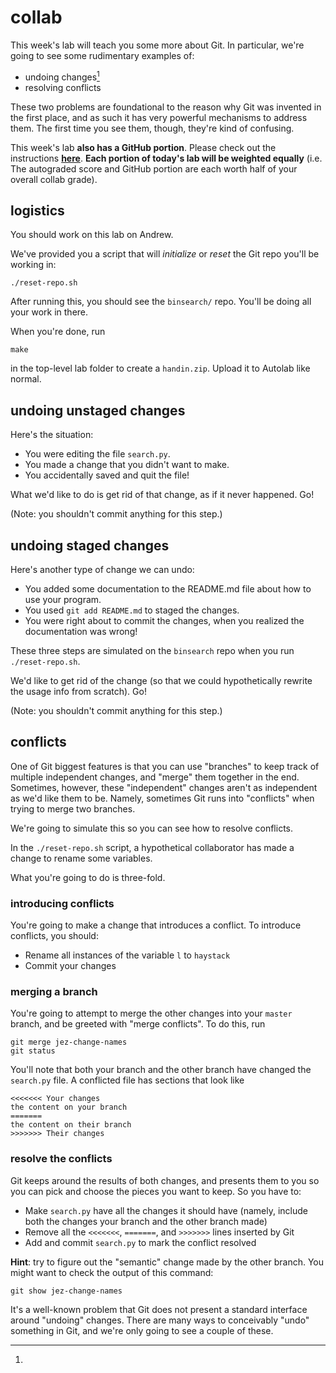 # collab

This week's lab will teach you some more about Git. In particular, we're going
to see some rudimentary examples of:

- undoing changes[^1]
- resolving conflicts

These two problems are foundational to the reason why Git was invented in the
first place, and as such it has very powerful mechanisms to address them. The
first time you see them, though, they're kind of confusing.

This week's lab **also has a GitHub portion**. Please check out the instructions [**here**](https://www.cs.cmu.edu/~07131/f21/topics/readings/week-8/). **Each portion of today's lab will be weighted equally** (i.e. The autograded score and GitHub portion are each worth half of your overall collab grade).

## logistics

You should work on this lab on Andrew.

We've provided you a script that will _initialize_ or _reset_ the Git repo
you'll be working in:

    ./reset-repo.sh

After running this, you should see the `binsearch/` repo. You'll be doing all
your work in there.

When you're done, run

    make

in the top-level lab folder to create a `handin.zip`. Upload it to Autolab like
normal.


## undoing unstaged changes

Here's the situation:

- You were editing the file `search.py`.
- You made a change that you didn't want to make.
- You accidentally saved and quit the file!

What we'd like to do is get rid of that change, as if it never happened. Go!

(Note: you shouldn't commit anything for this step.)


## undoing staged changes

Here's another type of change we can undo:

- You added some documentation to the README.md file about how to use your
  program.
- You used `git add README.md` to staged the changes.
- You were right about to commit the changes, when you realized the
  documentation was wrong!

These three steps are simulated on the `binsearch` repo when you run
`./reset-repo.sh`.

We'd like to get rid of the change (so that we could hypothetically rewrite the
usage info from scratch). Go!

(Note: you shouldn't commit anything for this step.)


## conflicts

One of Git biggest features is that you can use "branches" to keep track of
multiple independent changes, and "merge" them together in the end. Sometimes,
however, these "independent" changes aren't as independent as we'd like them to
be. Namely, sometimes Git runs into "conflicts" when trying to merge two
branches.

We're going to simulate this so you can see how to resolve conflicts.

In the `./reset-repo.sh` script, a hypothetical collaborator has made a change
to rename some variables.

What you're going to do is three-fold.

### introducing conflicts

You're going to make a change that introduces a conflict. To introduce
conflicts, you should:

- Rename all instances of the variable `l` to `haystack`
- Commit your changes

### merging a branch

You're going to attempt to merge the other changes into your `master` branch,
and be greeted with "merge conflicts". To do this, run

    git merge jez-change-names
    git status

You'll note that both your branch and the other branch have changed the
`search.py` file. A conflicted file has sections that look like

    <<<<<<< Your changes
    the content on your branch
    =======
    the content on their branch
    >>>>>>> Their changes

### resolve the conflicts

Git keeps around the results of both changes, and presents them to you so you
can pick and choose the pieces you want to keep. So you have to:

- Make `search.py` have all the changes it should have (namely, include both the
  changes your branch and the other branch made)
- Remove all the `<<<<<<<`, `=======`, and `>>>>>>>` lines inserted by Git
- Add and commit `search.py` to mark the conflict resolved


__Hint__: try to figure out the "semantic" change made by the other branch. You
might want to check the output of this command:

    git show jez-change-names


[^1]:
  It's a well-known problem that Git does not present a standard interface
  around "undoing" changes. There are many ways to conceivably "undo" something
  in Git, and we're only going to see a couple of these.
